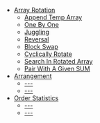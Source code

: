 * [Array Rotation](Rotation)
    * [Append Temp Array](Rotation/AppendTempArray.py)
    * [One By One](Rotation/OneByOne.py)
    * [Juggling](Rotation/Juggling.py)
    * [Reversal](Rotation/Reversal.py)
    * [Block Swap](Rotation/BlockSwap.py)
    * [Cyclically Rotate](Rotation/Cyclically.py)
    * [Search In Rotated Array](Rotation/SearchInRotated.py)
    * [Pair With A Given SUM](Rotation/PairWithGivenSum.py)
* [Arrangement]()
    * [---]()
    * [---]()
* [Order Statistics]()
    * [---]()
    * [---]()